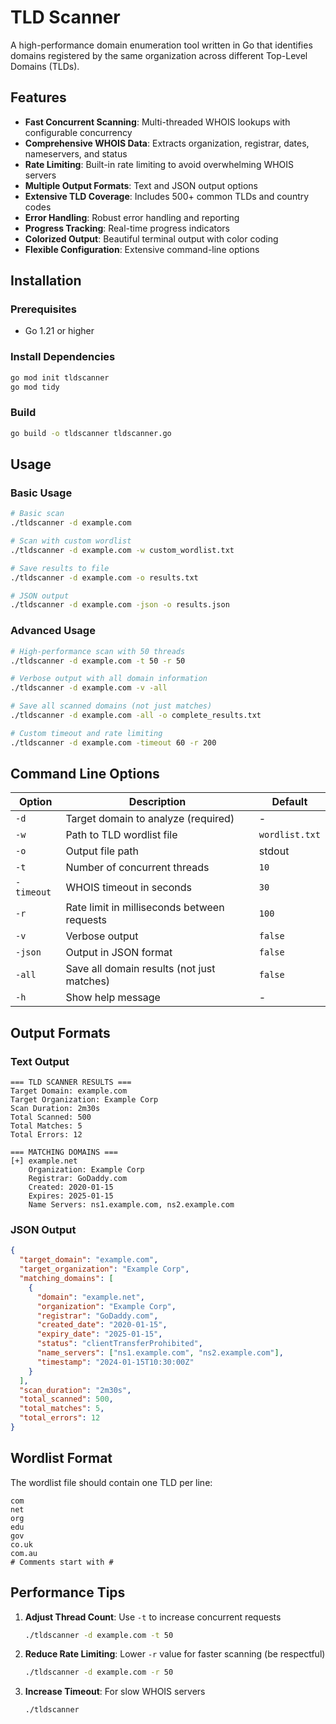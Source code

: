 # TLD Scanner

A high-performance domain enumeration tool written in Go that identifies domains registered by the same organization across different Top-Level Domains (TLDs).

## Features

- **Fast Concurrent Scanning**: Multi-threaded WHOIS lookups with configurable concurrency
- **Comprehensive WHOIS Data**: Extracts organization, registrar, dates, nameservers, and status
- **Rate Limiting**: Built-in rate limiting to avoid overwhelming WHOIS servers
- **Multiple Output Formats**: Text and JSON output options
- **Extensive TLD Coverage**: Includes 500+ common TLDs and country codes
- **Error Handling**: Robust error handling and reporting
- **Progress Tracking**: Real-time progress indicators
- **Colorized Output**: Beautiful terminal output with color coding
- **Flexible Configuration**: Extensive command-line options

## Installation

### Prerequisites
- Go 1.21 or higher

### Install Dependencies
```bash
go mod init tldscanner
go mod tidy
```

### Build
```bash
go build -o tldscanner tldscanner.go
```

## Usage

### Basic Usage
```bash
# Basic scan
./tldscanner -d example.com

# Scan with custom wordlist
./tldscanner -d example.com -w custom_wordlist.txt

# Save results to file
./tldscanner -d example.com -o results.txt

# JSON output
./tldscanner -d example.com -json -o results.json
```

### Advanced Usage
```bash
# High-performance scan with 50 threads
./tldscanner -d example.com -t 50 -r 50

# Verbose output with all domain information
./tldscanner -d example.com -v -all

# Save all scanned domains (not just matches)
./tldscanner -d example.com -all -o complete_results.txt

# Custom timeout and rate limiting
./tldscanner -d example.com -timeout 60 -r 200
```

## Command Line Options

| Option | Description | Default |
|--------|-------------|---------|
| `-d` | Target domain to analyze (required) | - |
| `-w` | Path to TLD wordlist file | `wordlist.txt` |
| `-o` | Output file path | stdout |
| `-t` | Number of concurrent threads | `10` |
| `-timeout` | WHOIS timeout in seconds | `30` |
| `-r` | Rate limit in milliseconds between requests | `100` |
| `-v` | Verbose output | `false` |
| `-json` | Output in JSON format | `false` |
| `-all` | Save all domain results (not just matches) | `false` |
| `-h` | Show help message | - |

## Output Formats

### Text Output
```
=== TLD SCANNER RESULTS ===
Target Domain: example.com
Target Organization: Example Corp
Scan Duration: 2m30s
Total Scanned: 500
Total Matches: 5
Total Errors: 12

=== MATCHING DOMAINS ===
[+] example.net
    Organization: Example Corp
    Registrar: GoDaddy.com
    Created: 2020-01-15
    Expires: 2025-01-15
    Name Servers: ns1.example.com, ns2.example.com
```

### JSON Output
```json
{
  "target_domain": "example.com",
  "target_organization": "Example Corp",
  "matching_domains": [
    {
      "domain": "example.net",
      "organization": "Example Corp",
      "registrar": "GoDaddy.com",
      "created_date": "2020-01-15",
      "expiry_date": "2025-01-15",
      "status": "clientTransferProhibited",
      "name_servers": ["ns1.example.com", "ns2.example.com"],
      "timestamp": "2024-01-15T10:30:00Z"
    }
  ],
  "scan_duration": "2m30s",
  "total_scanned": 500,
  "total_matches": 5,
  "total_errors": 12
}
```

## Wordlist Format

The wordlist file should contain one TLD per line:
```
com
net
org
edu
gov
co.uk
com.au
# Comments start with #
```

## Performance Tips

1. **Adjust Thread Count**: Use `-t` to increase concurrent requests
   ```bash
   ./tldscanner -d example.com -t 50
   ```

2. **Reduce Rate Limiting**: Lower `-r` value for faster scanning (be respectful)
   ```bash
   ./tldscanner -d example.com -r 50
   ```

3. **Increase Timeout**: For slow WHOIS servers
   ```bash
   ./tldscanner

